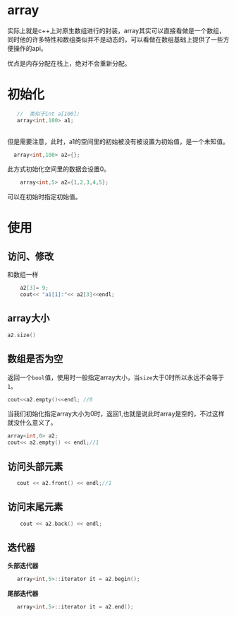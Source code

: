 # array

实际上就是c++上对原生数组进行的封装，array其实可以直接看做是一个数组，同时他的许多特性和数组类似并不是动态的，可以看做在数组基础上提供了一些方便操作的api。

优点是内存分配在栈上，绝对不会重新分配。

# 初始化

```c++
   //  类似于int a[100]; 
   array<int,100> a1;
   
```

但是需要注意，此时，a1的空间里的初始被没有被设置为初始值，是一个未知值。

```c++
  array<int,100> a2={};
```

此方式初始化空间里的数据会设置0。

```c++
    array<int,5> a2={1,2,3,4,5};
```

可以在初始时指定初始值。

# 使用

 ## 访问、修改

和数组一样

```c++
    a2[3]= 9;
    cout<< "a1[1]:"<< a2[3]<<endl;
```

## array大小

```c++
a2.size()
```

## 数组是否为空

返回一个`bool`值，使用时一般指定array大小，当`size`大于0时所以永远不会等于`1`。

```c++
cout<<a2.empty()<<endl; //0
```

当我们初始化指定array大小为0时，返回1,也就是说此时array是空的，不过这样就没什么意义了。

```c++
array<int,0> a2;
cout<< a2.empty() << endl;//1
```

## 访问头部元素

```c++
   cout << a2.front() << endl;//1
```

## 访问末尾元素

```c++
    cout << a2.back() << endl;
```

## 迭代器

**头部迭代器**

```c++
   array<int,5>::iterator it = a2.begin();
```

**尾部迭代器**

```c++
   array<int,5>::iterator it = a2.end();
```

